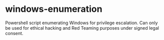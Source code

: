 # windows-enumeration
Powershell script enumerating Windows for privilege escalation. Can only be used for ethical hacking and Red Teaming purposes under signed legal consent.

